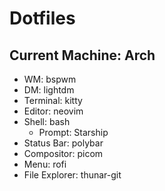 # Dotfiles

## Current Machine: Arch
 - WM: bspwm
 - DM: lightdm
 - Terminal: kitty
 - Editor: neovim
 - Shell: bash
   - Prompt: Starship
 - Status Bar: polybar
 - Compositor: picom
 - Menu: rofi
 - File Explorer: thunar-git
